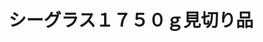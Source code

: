 ---
title: シーグラス１７５０ｇ見切り品
description: 
lang: ja
layout: product-page
id: 5
priority: 11
説明: 
価格: 1500
在庫: 1
images:
  - src: https://seaglass.xyz/images/%E3%82%B7%E3%83%BC%E3%82%B0%E3%83%A9%E3%82%B9%EF%BC%91%EF%BC%97%EF%BC%95%EF%BC%90%EF%BD%87%E8%A6%8B%E5%88%87%E3%82%8A%E5%93%811.jpg
  - src: https://seaglass.xyz/images/%E3%82%B7%E3%83%BC%E3%82%B0%E3%83%A9%E3%82%B9%EF%BC%91%EF%BC%97%EF%BC%95%EF%BC%90%EF%BD%87%E8%A6%8B%E5%88%87%E3%82%8A%E5%93%812.jpg
  - src: https://seaglass.xyz/images/%E3%82%B7%E3%83%BC%E3%82%B0%E3%83%A9%E3%82%B9%EF%BC%91%EF%BC%97%EF%BC%95%EF%BC%90%EF%BD%87%E8%A6%8B%E5%88%87%E3%82%8A%E5%93%813.jpg
---